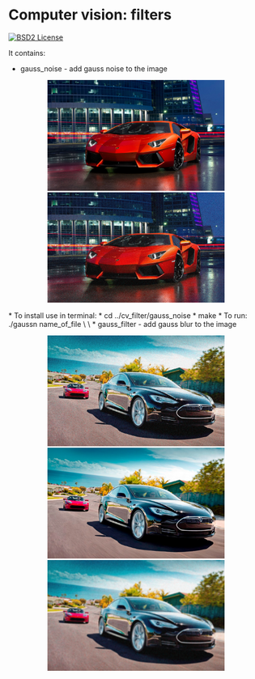 Computer vision: filters
====================================================

[![BSD2 License](http://img.shields.io/badge/license-BSD2-brightgreen.svg)](https://github.com/Dtananaev/cv_filters/blob/master/LICENSE.md) 

It contains:

* gauss_noise - add gauss noise to the image 
<p align="center">
  <img src="https://github.com/Dtananaev/cv_filters/blob/master/pictures/lamba.jpg" width="350"/>
  <img src="https://github.com/Dtananaev/cv_filters/blob/master/pictures/lamborghini_noisy.jpg" width="350"/>
</p>
     * To install use in terminal: 
             * cd ../cv_filter/gauss_noise
             * make
     * To run: ./gaussn name_of_file \<mean value\> \<variance\>
* gauss_filter - add gauss blur to the image
<p align="center">
  <img src="https://github.com/Dtananaev/cv_filters/blob/master/pictures/tesla_gaussn.jpg" "Optional Title" width="350"/>
  <img src="https://github.com/Dtananaev/cv_filters/blob/master/pictures/tesla.jpg" width="350"/>
  <img src="https://github.com/Dtananaev/cv_filters/blob/master/pictures/tesla_gaussn_gaussf.jpg" width="350"/>
</p>
